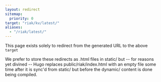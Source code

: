 ```yaml
---
layout: redirect
sitemap:
  priority: 0
target: "riak/kv/latest/"
aliases:
  - "/riak/latest/"
---
```


This page exists solely to redirect from the generated URL to the above `target`

We prefer to store these redirects as .html files in static/ but -- for reasons
yet divined -- Hugo replaces public/riak/index.html with an empty file some time
after it is sync'd from static/ but before the dynamic/ content is done being
compiled.
